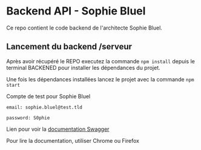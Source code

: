 # Backend API - Sophie Bluel

Ce repo contient le code backend de l'architecte Sophie Bluel. 

## Lancement du backend /serveur

Après avoir récupéré le REPO executez la commande `npm install` depuis le terminal BACKENED pour installer les dépendances du projet.

Une fois les dépendances installées lancez le projet avec la commande `npm start`

Compte de test pour Sophie Bluel

```
email: sophie.bluel@test.tld

password: S0phie 
```
Lien pour voir la
[documentation Swagger](http://localhost:5678/api-docs/)

Pour lire la documentation, utiliser Chrome ou Firefox
